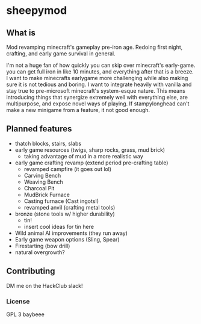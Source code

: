 # sheepymod

## What is
Mod revamping minecraft's gameplay pre-iron age. Redoing first night, crafting, and early game survival in general.

I'm not a huge fan of how quickly you can skip over minecraft's early-game. you can get full iron in like 10 minutes, and everything after that is a breeze. I want to make minecrafts earlygame more challenging while also making sure it is not tedious and boring. I want to integrate heavily with vanilla and stay true to pre-microsoft minecraft's system-esque nature. This means introducing things that synergize extremely well with everything else, are multipurpose, and expose novel ways of playing. If stampylonghead can't make a new minigame from a feature, it not good enough.

## Planned features
* thatch blocks, stairs, slabs
* early game resources (twigs, sharp rocks, grass, mud brick)
  * taking advantage of mud in a more realistic way 
* early game crafting revamp (extend period pre-crafting table)
    * revamped campfire (it goes out lol)
    * Carving Bench
    * Weaving Bench
    * Charcoal Pit
    * MudBrick Furnace
    * Casting furnace (Cast ingots!) 
    * revamped anvil (crafting metal tools)
* bronze (stone tools w/ higher durability)
  * tin!
  * insert cool ideas for tin here
* Wild animal AI improvements (they run away)
* Early game weapon options (Sling, Spear)
* Firestarting (bow drill)
* natural overgrowth?

## Contributing
DM me on the HackClub slack!

### License
GPL 3 baybeee
